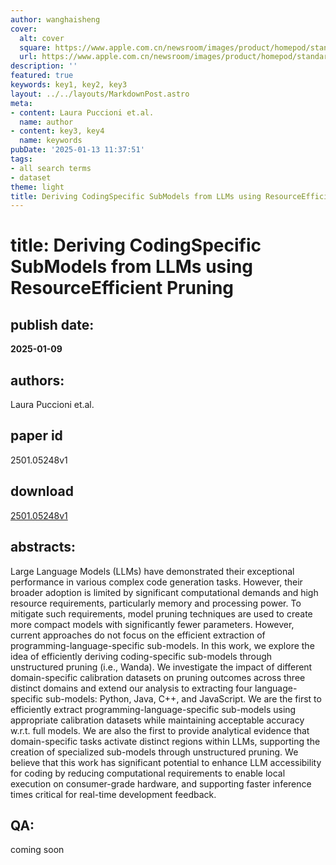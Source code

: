 ```yaml
---
author: wanghaisheng
cover:
  alt: cover
  square: https://www.apple.com.cn/newsroom/images/product/homepod/standard/Apple-HomePod-hero-230118_big.jpg.large_2x.jpg
  url: https://www.apple.com.cn/newsroom/images/product/homepod/standard/Apple-HomePod-hero-230118_big.jpg.large_2x.jpg
description: ''
featured: true
keywords: key1, key2, key3
layout: ../../layouts/MarkdownPost.astro
meta:
- content: Laura Puccioni et.al.
  name: author
- content: key3, key4
  name: keywords
pubDate: '2025-01-13 11:37:51'
tags:
- all search terms
- dataset
theme: light
title: Deriving CodingSpecific SubModels from LLMs using ResourceEfficient Pruning
---
```


# title: Deriving CodingSpecific SubModels from LLMs using ResourceEfficient Pruning 
## publish date: 
**2025-01-09** 
## authors: 
  Laura Puccioni et.al. 
## paper id
2501.05248v1
## download
[2501.05248v1](http://arxiv.org/abs/2501.05248v1)
## abstracts:
Large Language Models (LLMs) have demonstrated their exceptional performance in various complex code generation tasks. However, their broader adoption is limited by significant computational demands and high resource requirements, particularly memory and processing power. To mitigate such requirements, model pruning techniques are used to create more compact models with significantly fewer parameters. However, current approaches do not focus on the efficient extraction of programming-language-specific sub-models. In this work, we explore the idea of efficiently deriving coding-specific sub-models through unstructured pruning (i.e., Wanda). We investigate the impact of different domain-specific calibration datasets on pruning outcomes across three distinct domains and extend our analysis to extracting four language-specific sub-models: Python, Java, C++, and JavaScript. We are the first to efficiently extract programming-language-specific sub-models using appropriate calibration datasets while maintaining acceptable accuracy w.r.t. full models. We are also the first to provide analytical evidence that domain-specific tasks activate distinct regions within LLMs, supporting the creation of specialized sub-models through unstructured pruning. We believe that this work has significant potential to enhance LLM accessibility for coding by reducing computational requirements to enable local execution on consumer-grade hardware, and supporting faster inference times critical for real-time development feedback.
## QA:
coming soon
